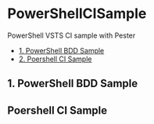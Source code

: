 # PowerShellCISample
PowerShell VSTS CI sample with Pester

* [1. PowerShell BDD Sample](##-1-powerShell-bdd-sample)
* [2. Poershell CI Sample](##-Poershell-ci-sample)

## 1. PowerShell BDD Sample



## Poershell CI Sample
